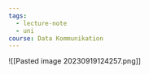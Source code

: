```yaml
---
tags:
  - lecture-note
  - uni
course: Data Kommunikation
---
```

![[Pasted image 20230919124257.png]]